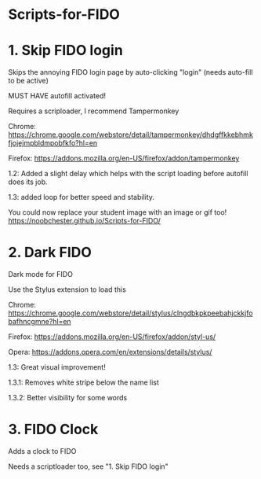 # Scripts-for-FIDO
# 1. Skip FIDO login
Skips the annoying FIDO login page by auto-clicking "login" (needs auto-fill to be active)

MUST HAVE autofill activated!

Requires a scriploader, I recommend Tampermonkey

Chrome: https://chrome.google.com/webstore/detail/tampermonkey/dhdgffkkebhmkfjojejmpbldmpobfkfo?hl=en

Firefox: https://addons.mozilla.org/en-US/firefox/addon/tampermonkey

1.2: Added a slight delay which helps with the script loading before autofill does its job.

1.3: added loop for better speed and stability.

You could now replace your student image with an image or gif too! https://noobchester.github.io/Scripts-for-FIDO/

# 2. Dark FIDO

Dark mode for FIDO

Use the Stylus extension to load this

Chrome: https://chrome.google.com/webstore/detail/stylus/clngdbkpkpeebahjckkjfobafhncgmne?hl=en

Firefox: https://addons.mozilla.org/en-US/firefox/addon/styl-us/

Opera: https://addons.opera.com/en/extensions/details/stylus/

1.3: Great visual improvement!

1.3.1: Removes white stripe below the name list

1.3.2: Better visibility for some words

# 3. FIDO Clock
Adds a clock to FIDO

Needs a scriptloader too, see "1. Skip FIDO login"
